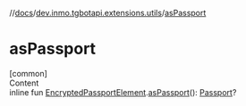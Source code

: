 //[docs](../../index.md)/[dev.inmo.tgbotapi.extensions.utils](index.md)/[asPassport](as-passport.md)



# asPassport  
[common]  
Content  
inline fun [EncryptedPassportElement](../dev.inmo.tgbotapi.types.passport.encrypted.abstracts/-encrypted-passport-element/index.md).[asPassport](as-passport.md)(): [Passport](../dev.inmo.tgbotapi.types.passport.encrypted/-passport/index.md)?  



